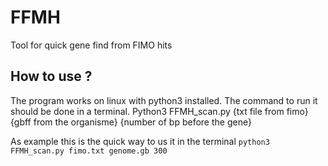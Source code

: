 # FFMH
Tool for quick gene find from FIMO hits

## How to use ?
The program works on linux with python3 installed.
The command to run it should be done in a terminal.
Python3 FFMH_scan.py {txt file from fimo} {gbff from the organisme} {number of bp before the gene}

As example this is the quick way to us it in the terminal 
```python3 FFMH_scan.py fimo.txt genome.gb 300```